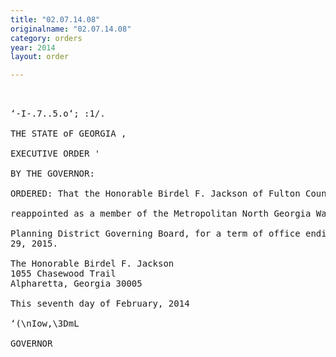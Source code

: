 ```yaml
---
title: "02.07.14.08"
originalname: "02.07.14.08"
category: orders
year: 2014
layout: order

---
```

<pre>
 

‘-I-.7..5.o‘; :1/.

THE STATE oF GEORGIA ,

EXECUTIVE ORDER '

BY THE GOVERNOR:

ORDERED: That the Honorable Birdel F. Jackson of Fulton County, Georgia, is

reappointed as a member of the Metropolitan North Georgia Water .

Planning District Governing Board, for a term of office ending June
29, 2015.

The Honorable Birdel F. Jackson
1055 Chasewood Trail
Alpharetta, Georgia 30005

This seventh day of February, 2014

‘(\nIow,\3DmL

GOVERNOR

</pre>
